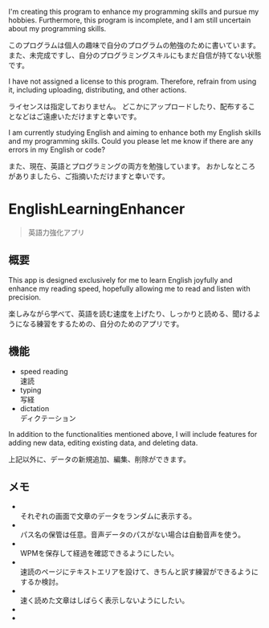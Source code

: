 <p>I'm creating this program to enhance my programming skills and pursue my hobbies.
Furthermore, this program is incomplete, and I am still uncertain about my programming skills.</p>
<p>このプログラムは個人の趣味で自分のプログラムの勉強のために書いています。
また、未完成ですし、自分のプログラミングスキルにもまだ自信が持てない状態です。</p>

<p>I have not assigned a license to this program.
Therefore, refrain from using it, including uploading, distributing, and other actions.</p>
<p>ライセンスは指定しておりません。
どこかにアップロードしたり、配布することなどはご遠慮いただけますと幸いです。</p>

<p>I am currently studying English and aiming to enhance both my English skills and my programming skills.
Could you please let me know if there are any errors in my English or code?</p>
<p>また、現在、英語とプログラミングの両方を勉強しています。
おかしなところがありましたら、ご指摘いただけますと幸いです。</p>

# EnglishLearningEnhancer
> 英語力強化アプリ

## 概要
<p>This app is designed exclusively for me to learn English joyfully and enhance my reading speed, hopefully allowing me to read and listen with precision.</p>
<p>楽しみながら学べて、英語を読む速度を上げたり、しっかりと読める、聞けるようになる練習をするための、自分のためのアプリです。</p>

## 機能
<ul>
<li>speed reading<br>速読</li>
<li>typing<br>写経</li>
<li>dictation<br>ディクテーション</li>
</ul>

<p>In addition to the functionalities mentioned above, I will include features for adding new data, editing existing data, and deleting data.</p>
<p>上記以外に、データの新規追加、編集、削除ができます。</p>

## メモ
<ul>
<li><br>それぞれの画面で文章のデータをランダムに表示する。</li>
<li><br>パス名の保管は任意。音声データのパスがない場合は自動音声を使う。</li>
<li><br>WPMを保存して経過を確認できるようにしたい。</li>
<li><br>速読のページにテキストエリアを設けて、きちんと訳す練習ができるようにするか検討。</li>
<li><br>速く読めた文章はしばらく表示しないようにしたい。</li>
<li><br></li>
<li><br></li>
</ul>
